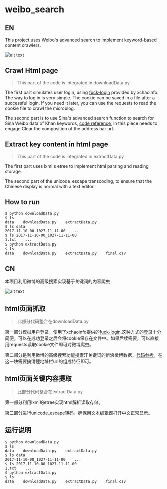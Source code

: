 # weibo_search

## EN

This project uses Weibo's advanced search to implement keyword-based content crawlers.

![alt text](https://cn-albertwu96.github.io/img/process.png "process")

## Crawl Html page

> This part of the code is integrated in downloadData.py

The first part simulates user login, using [fuck-login](https://github.com/xchaoinfo/fuck-login/blob/master/007%20weibo.com/weibo.com.py) provided by xchaoinfo. The way to log in is very simple. The cookie can be saved in a file after a successful login. If you need it later, you can use the requests to read the cookie file to crawl the microblog.

The second part is to use Sina's advanced search function to search for Sina Weibo data of Khan keywords, [code reference](http://blog.csdn.net/heloowird/article/details/38149451), in this piece needs to engage Clear the composition of the address bar url.

## Extract key content in html page

> This part of the code is integrated in extractData.py

The first part uses lxml's etree to implement html parsing and reading storage.

The second part of the unicode_escape transcoding, to ensure that the Chinese display is normal with a text editor.

## How to run

```
$ python downloadData.py
$ ls
data    downloadData.py    extractData.py
$ ls data
2017-11-10-00_1027-11-11-00    ...
$ ls 2017-11-10-00_1027-11-11-00
1.txt    ...
$ python extractData.py
$ ls
data    downloadData.py    extractData.py    final.csv
```

## CN

本项目利用微博的高级搜索实现基于关键词的内容爬虫

![alt text](https://cn-albertwu96.github.io/img/process.png "process")

## html页面抓取

> 此部分代码整合在downloadData.py

第一部分模拟用户登录，使用了xchaoinfo提供的[fuck-login](https://github.com/xchaoinfo/fuck-login/blob/master/007%20weibo.com/weibo.com.py).这种方式的登录十分简便。可以在成功登录之后会将cookie保存在文件中。如果后续需要，可以直接用requests读取cookie文件即可对微博爬虫。

第二部分是利用微博的高级搜索功能搜索汗关键词的新浪微博数据，[代码参考](http://blog.csdn.net/heloowird/article/details/38149451)，在这一块需要搞清楚地址栏url的组成特征即可。

## html页面关键内容提取

> 此部分代码整合在extractData.py

第一部分利用lxml的etree实现html解析读取存储。

第二部分进行unicode_escape转码，确保用文本编辑器打开中文正常显示。

## 运行说明

```
$ python downloadData.py
$ ls
data    downloadData.py    extractData.py
$ ls data
2017-11-10-00_1027-11-11-00    ...
$ ls 2017-11-10-00_1027-11-11-00
1.txt    ...
$ python extractData.py
$ ls
data    downloadData.py    extractData.py    final.csv
```